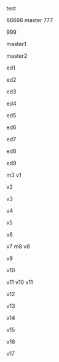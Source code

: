 test

66666
master
777


999

master1

master2

ed1

ed2

ed3

ed4

ed5

ed6

ed7

ed8

ed9

m3
v1

v2

v3

v4

v5

v6

v7
m8
v8

v9

v10

v11
v10
v11

v12


v13

v14

v15

v16

v17